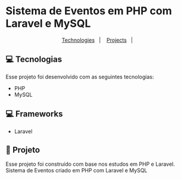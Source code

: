 # Sistema de Eventos em PHP com Laravel e MySQL
<p align="center">
  <a href="#-tecnologias">Technologies</a>&nbsp;&nbsp;&nbsp;|&nbsp;&nbsp;&nbsp;
  <a href="#-projeto">Projects</a>&nbsp;&nbsp;&nbsp;|&nbsp;&nbsp;&nbsp;
</p>




## 💻 Tecnologias

Esse projeto foi desenvolvido com as seguintes tecnologias:

- PHP
- MySQL

## 💻 Frameworks

- Laravel

## 🚀 Projeto

Esse projeto foi construído com base nos estudos em PHP e Laravel. Sistema de Eventos criado em PHP com Laravel e MySQL
